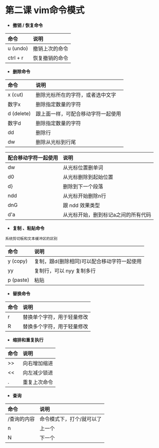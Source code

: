# 第二课 vim命令模式

* **撤销 / 恢复命令**

| 命令 | 说明 |
| :--- | :--- |
| u \(undo\) | 撤销上次的命令 |
| ctrl + r | 恢复撤销的命令 |

* **删除命令**

| 命令 | 说明 |
| :--- | :--- |
| x \(cut\) | 删除光标所在的字符，或者选中文字 |
| 数字x | 删除指定数量的字符 |
| d \(delete\) | 跟上面一样，可配合移动字符一起使用 |
| 数字d | 删除指定数量的字符 |
| dd | 删除行 |
| dw | 删除从光标到行尾 |

| 配合移动字符一起使用 | 说明 |
| :--- | :--- |
| dw | 从光标位置删单词 |
| d0 | 从光标删除到起始位置 |
| d} | 删除到下一个段落 |
| ndd | 从光标开始删除n行 |
| dnG | 跟 ndd 效果类型 |
| d'a | 从光标开始，删到标记a之间的所有代码 |

* **复制 、粘贴命令**

```text
系统剪切板和文本缓冲区的区别
```

| 命令 | 说明 |
| :--- | :--- |
| y \(copy\) | 复制，跟d\(删除相同\)可以配合移动字符一起使用 |
| yy | 复制行，可以 nyy 复制多行 |
| p \(paste\) | 粘贴 |

* **替换命令**

| 命令 | 说明 |
| :--- | :--- |
| r | 替换单个字符，用于轻量修改 |
| R | 替换多个字符，用于轻量修改 |

* **缩排和重复执行**

| 命令 | 说明 |
| :--- | :--- |
| &gt;&gt; | 向右增加缩进 |
| &lt;&lt; | 向左减少锁进 |
| . | 重复上次命令 |

* **查询**

| 命令 | 说明 |
| :--- | :--- |
| /查询的内容 | 命令模式下，打个/就可以了 |
| n | 上一个 |
| N | 下一个 |


